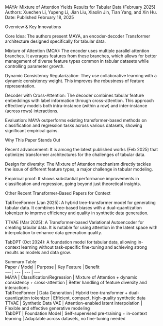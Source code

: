 MAYA: Mixture of Attention Yields Results for Tabular Data (February 2025)
Authors: Xuechen Li, Yupeng Li, Jian Liu, Xiaolin Jin, Tian Yang, and Xin Hu.  
Date: Published February 18, 2025  


Overview & Key Innovations

Core Idea: The authors present MAYA, an encoder-decoder Transformer architecture designed specifically for tabular data.

Mixture of Attention (MOA): The encoder uses multiple parallel attention branches. It averages features from these branches, which allows for better management of diverse feature types common in tabular datasets while controlling parameter growth.  


Dynamic Consistency Regularization: They use collaborative learning with a dynamic consistency weight. This improves the robustness of feature representation.  


Decoder with Cross-Attention: The decoder combines tabular feature embeddings with label information through cross-attention. This approach effectively models both intra-instance (within a row) and inter-instance (across rows) interactions.  


Evaluation: MAYA outperforms existing transformer-based methods on classification and regression tasks across various datasets, showing significant empirical gains.  


Why This Paper Stands Out

Recent advancement: It is among the latest published works (Feb 2025) that optimizes transformer architectures for the challenges of tabular data.

Design for diversity: The Mixture of Attention mechanism directly tackles the issue of different feature types, a major challenge in tabular modeling.

Empirical proof: It shows substantial performance improvements in classification and regression, going beyond just theoretical insights.

Other Recent Transformer-Based Papers for Context

TabTreeFormer (Jan 2025): A hybrid tree-transformer model for generating tabular data. It combines tree-based biases with a dual-quantization tokenizer to improve efficiency and quality in synthetic data generation.  
 

TTVAE (Mar 2025): A Transformer-based Variational Autoencoder for creating tabular data. It is notable for using attention in the latent space with interpolation to enhance data generation quality.

TabDPT (Oct 2024): A foundation model for tabular data, allowing in-context learning without task-specific fine-tuning and achieving strong results as models and data grow. 

 
 Summary Table  
Paper / Model | Purpose | Key Feature | Benefit  
--- | --- | --- | ---  
MAYA | Classification/Regression | Mixture of Attention + dynamic consistency + cross-attention | Better handling of feature diversity and interactions  
TabTreeFormer | Data Generation | Hybrid tree-transformer + dual-quantization tokenizer | Efficient, compact, high-quality synthetic data  
TTVAE | Synthetic Data VAE | Attention-enabled latent interpolation | Flexible and effective generative modeling  
TabDPT | Foundation Model | Self-supervised pre-training + in-context learning | Adaptable across datasets, no fine-tuning needed  